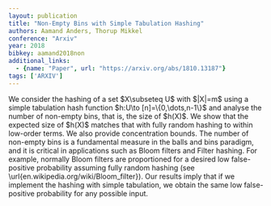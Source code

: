```yaml
---
layout: publication
title: "Non-Empty Bins with Simple Tabulation Hashing"
authors: Aamand Anders, Thorup Mikkel
conference: "Arxiv"
year: 2018
bibkey: aamand2018non
additional_links:
  - {name: "Paper", url: "https://arxiv.org/abs/1810.13187"}
tags: ['ARXIV']
---
```

We consider the hashing of a set \$X\subseteq U\$ with \$|X|=m\$ using a simple
tabulation hash function \$h:U\to [n]=\\{0,\dots,n-1\\}\$ and analyse the number
of non-empty bins, that is, the size of \$h(X)\$. We show that the expected size
of \$h(X)\$ matches that with fully random hashing to within low-order terms. We
also provide concentration bounds. The number of non-empty bins is a fundamental
measure in the balls and bins paradigm, and it is critical in applications such
as Bloom filters and Filter hashing. For example, normally Bloom filters are
proportioned for a desired low false-positive probability assuming fully random
hashing (see \url{en.wikipedia.org/wiki/Bloom_filter}). Our results imply that
if we implement the hashing with simple tabulation, we obtain the same low
false-positive probability for any possible input.
